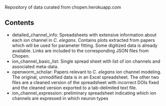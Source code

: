 Repository of data curated from chopen.herokuapp.com

## Contents
* detailed_channel_info: Spreadsheets with extensive information about each ion channel in _C. elegans_.  Contains
plots extracted from papers which will be used for parameter fitting.  Some digitized data is already available.  Links are included to the corresponding JSON files from Chopen.
* ion_channel_basic_list: Single spread sheet with list of ion channels and associated meta-data.  
* openworm_scholar: Papers relevant to _C. elegans_ ion channel modeling.  The original, unmodified data is in an Excel spreadsheet.  The other two files are a cleaned version of the spreadsheet with incorrect DOIs fixed and the cleaned version exported to a tab-delimited text file.  
* ion_channel_expression: preliminary spreadsheet indicating which ion channels are expressed in which neuron types

